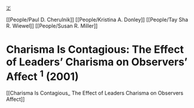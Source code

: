 [🇿](zotero://select/groups/5641742/items/7V643EGA)

[[People/Paul D. Cherulnik]] [[People/Kristina A. Donley]] [[People/Tay Sha R. Wiewel]] [[People/Susan R. Miller]] 
# Charisma Is Contagious: The Effect of Leaders’ Charisma on Observers’ Affect <sup>1</sup> (2001)

[[Charisma Is Contagious_ The Effect of Leaders Charisma on Observers Affect]]